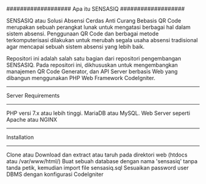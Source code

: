 ###################
Apa itu SENSASIQ
###################

SENSASIQ atau Solusi Absensi Cerdas Anti Curang Bebasis QR Code merupakan sebuah perangkat lunak untuk mengatasi berbagai hal dalam sistem absensi. Penggunaan QR Code dan berbagai metode terkomputerisasi dilakukan untuk merubah segala usaha absensi tradisional agar mencapai sebuah sistem absensi yang lebih baik.

Repositori ini adalah salah satu bagian dari repositori pengembangan SENSASIQ. Pada repositori ini, dikhususkan untuk mengembangkan manajemen QR Code Generator, dan API Server berbasis Web yang dibangun menggunakan PHP Web Framework CodeIgniter.


*******************
Server Requirements
*******************

PHP versi 7.x atau lebih tinggi.
MariaDB atau MySQL.
Web Server seperti Apache atau NGINX

************
Installation
************

Clone atau Download dan extract atau taruh pada direktori web (htdocs atau /var/www/html/)
Buat sebuah database dengan nama 'sensasiq' tanpa tanda petik, kemudian import file sensasiq.sql
Sesuaikan password user DBMS dengan konfigurasi CodeIgniter